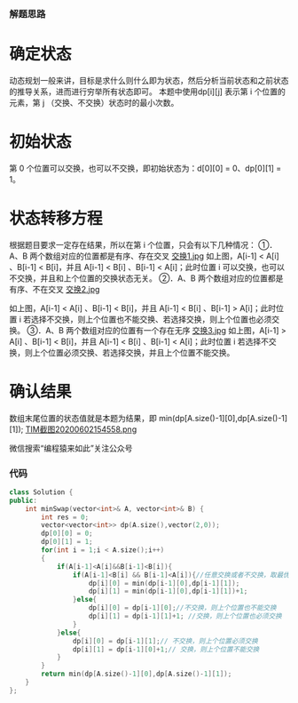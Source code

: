 ### 解题思路
# 确定状态
动态规划一般来讲，目标是求什么则什么即为状态，然后分析当前状态和之前状态的推导关系，进而进行穷举所有状态即可。
本题中使用dp[i][j] 表示第 i 个位置的元素，第 j （交换、不交换）状态时的最小次数。
# 初始状态
第 0 个位置可以交换，也可以不交换，即初始状态为：d[0][0] = 0、dp[0][1] = 1。
# 状态转移方程
根据题目要求一定存在结果，所以在第 i 个位置，只会有以下几种情况：
①．A、B 两个数组对应的位置都是有序、存在交叉
 [交换1.jpg](https://pic.leetcode-cn.com/b82f24d630ae27d2976c5da349e81a8d94692a6ce1dea12f033185b0c31d066a-%E4%BA%A4%E6%8D%A21.jpg)
如上图，A[i-1] < A[i] 、B[i-1] < B[i]，并且 A[i-1] < B[i] 、B[i-1] < A[i]；此时位置 i 可以交换，也可以不交换，并且和上个位置的交换状态无关。
②．A、B 两个数组对应的位置都是有序、不在交叉
 [交换2.jpg](https://pic.leetcode-cn.com/8944b83f89714dfb3054611fca0c432251d3a60ab524c857550cd6bf7201df4d-%E4%BA%A4%E6%8D%A22.jpg)

如上图，A[i-1] < A[i] 、B[i-1] < B[i]，并且  A[i-1] < B[i] 、B[i-1] > A[i]；此时位置 i 若选择不交换，则上个位置也不能交换、若选择交换，则上个位置也必须交换。
③．A、B 两个数组对应的位置有一个存在无序
 [交换3.jpg](https://pic.leetcode-cn.com/8e86415714a78fb6f3c29e8baed83538226d7036cf586ba5b5f4dd929eb8ef6e-%E4%BA%A4%E6%8D%A23.jpg)
如上图，A[i-1] > A[i] 、B[i-1] < B[i]，并且  A[i-1] < B[i] 、B[i-1] < A[i]；此时位置 i 若选择不交换，则上个位置必须交换、若选择交换，并且上个位置不能交换。
# 确认结果
数组末尾位置的状态值就是本题为结果，即 min(dp[A.size()-1][0],dp[A.size()-1][1]);
 [TIM截图20200602154558.png](https://pic.leetcode-cn.com/466f44fcff7b70086085b1737ed11f0c1d953a5a07b3e866b9d4ab5d9c7963dc-TIM%E6%88%AA%E5%9B%BE20200602154558.png)

微信搜索“编程猿来如此”关注公众号
### 代码

```cpp
class Solution {
public:
    int minSwap(vector<int>& A, vector<int>& B) {
        int res = 0;
        vector<vector<int>> dp(A.size(),vector(2,0));
        dp[0][0] = 0;
        dp[0][1] = 1;
        for(int i = 1;i < A.size();i++)
        {
            if(A[i-1]<A[i]&&B[i-1]<B[i]){
                if(A[i-1]<B[i] && B[i-1]<A[i]){//任意交换或者不交换，取最优值
                    dp[i][0] = min(dp[i-1][0],dp[i-1][1]);
                    dp[i][1] = min(dp[i-1][0],dp[i-1][1])+1;
                }else{
                    dp[i][0] = dp[i-1][0];//不交换，则上个位置也不能交换
                    dp[i][1] = dp[i-1][1]+1; //交换，则上个位置也必须交换
                }
            }else{
                dp[i][0] = dp[i-1][1];// 不交换，则上个位置必须交换
                dp[i][1] = dp[i-1][0]+1;// 交换，则上个位置不能交换
            }
        }
        return min(dp[A.size()-1][0],dp[A.size()-1][1]);
    }
};
```